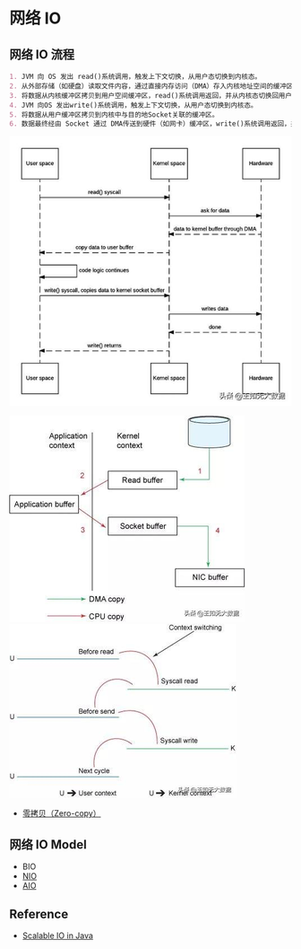 # 网络 IO

## 网络 IO 流程
```md
1. JVM 向 OS 发出 read()系统调用，触发上下文切换，从用户态切换到内核态。
2. 从外部存储（如硬盘）读取文件内容，通过直接内存访问（DMA）存入内核地址空间的缓冲区
3. 将数据从内核缓冲区拷贝到用户空间缓冲区，read()系统调用返回，并从内核态切换回用户态。
4. JVM 向OS 发出write()系统调用，触发上下文切换，从用户态切换到内核态。
5. 将数据从用户缓冲区拷贝到内核中与目的地Socket关联的缓冲区。
6. 数据最终经由 Socket 通过 DMA传送到硬件（如网卡）缓冲区，write()系统调用返回，并从内核态切换回用户态。
```
![](_pic/network-io-flow.png)

![数据拷贝流程](_pic/network-io-data-copy.png)
![上下文切换过程](_pic/network-io-context-switch.png)

* [零拷贝（Zero-copy）](zero-copy.md)

## 网络 IO Model
* BIO
* [NIO](NIO.md)
* [AIO](AIO.md)

## 




## Reference
* [Scalable IO in Java](http://gee.cs.oswego.edu/dl/cpjslides/nio.pdf)